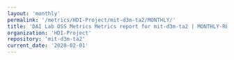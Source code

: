 ```yaml
---
layout: 'monthly'
permalink: '/metrics/HDI-Project/mit-d3m-ta2/MONTHLY/'
title: 'DAI Lab OSS Metrics Metrics report for mit-d3m-ta2 | MONTHLY-REPORT-2020-02-01'
organization: 'HDI-Project'
repository: 'mit-d3m-ta2'
current_date: '2020-02-01'
---
```

